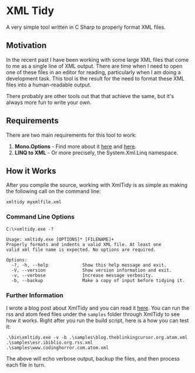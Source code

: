# XML Tidy #

A very simple tool written in C Sharp to properly format XML files.

## Motivation ##

In the recent past I have been working with some large XML files that come to
me as a single line of XML output. There are time when I need to open one of
these files in an editor for reading, particularly when I am doing a
development task. This tool is the result for the need to format these XML
files into a human-readable output. 

There probably are other tools out that that achieve the same, but it's always
more fun to write your own. 

## Requirements ##

There are two main requirements for this tool to work:

1. **Mono.Options** - Find more about it [here](http://tirania.org/blog/archive/2008/Oct-14.html) and [here](http://www.ndesk.org/Options). 
2. **LINQ to XML** - Or more precisely, the System.Xml.Linq namespace.

## How it Works ##

After you compile the source, working with XmlTidy is as simple as making the
following call on the command line:

    xmltidy myxmlfile.xml

### Command Line Options ###

    C:\>xmltidy.exe -?
    
    Usage: xmltidy.exe [OPTIONS]* [FILENAME]+
    Properly formats and indents a valid XML file. At least one
    valid xml file name is expected. No options are required.
    
    Options:
      -?, -h, --help             Show this help message and exit.
      -V, --version              Show version information and exit.
      -v, --verbose              Increase message verbosity.
      -b, --backup               Make a copy of input before tidying it.

### Further Information ###

I wrote a blog post about XmlTidy and you can read it
[here](http://blog.theblinkingcursor.org/2010/09/tidy-up-your-xml-files.html). You
can run the rss and atom feed files under the `samples` folder through XmlTidy
to see how it works. Right after you run the build script, here is a how you
can test it:

    .\bin\xmltidy.exe -v -b .\samples\blog.theblinkingcursor.org.atom.xml .\samples\esr.ibiblio.org.rss.xml .\samples\www.codinghorror.com.atom.xml

The above will echo verbose output, backup the files, and then process each
file in turn.

